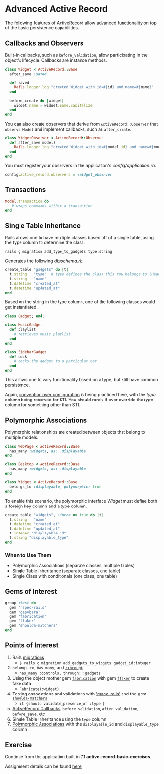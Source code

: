 # Advanced Active Record

The following features of ActiveRecord allow advanced functionality on top of the basic persistence capabilities.

## Callbacks and Observers

Built-in callbacks, such as `before_validation`, allow participating in the object's lifecycle. Callbacks are instance methods.

```ruby
class Widget < ActiveRecord::Base
  after_save :saved

  def saved
    Rails.logger.log "created Widget with id=#{id} and name=#{name}"
  end

  before_create do |widget|
    widget.name = widget.name.capitalize
  end
end
```

You can also create observers that derive from `ActiveRecord::Observer` that `observe Model` and implement callbacks, such as `after_create`.

```ruby
class WidgetObserver < ActiveRecord::Observer
  def after_save(model)
    Rails.logger.log "created Widget with id=#{model.id} and name=#{model.name}"
  end
end
```

You must register your observers in the application's *config/application.rb*.

```ruby
config.active_record.observers = :widget_observer
```

## Transactions

```ruby
Model.transaction do
   # wraps commands within a transaction
end
```

## Single Table Inheritance

Rails allows one to have multiple classes based off of a single table, using the type column to determine the class.

```
rails g migration add_type_to_gadgets type:string
```

Generates the following *db/schema.rb*:

```ruby
create_table "gadgets" do |t|
  t.string   "type"  # type defines the class this row belongs to (HeaderGadget, SidebarGadget, etc)
  t.string   "name"
  t.datetime "created_at"
  t.datetime "updated_at"
end
```

Based on the string in the type column, one of the following classes would get instantiated.

```ruby
class Gadget; end;

class MusicGadget
  def playlist
    # retrieves music playlist
  end
end

class SidebarGadget
  def dock
    # docks the gadget to a particular bar
  end
end
```

This allows one to vary functionality based on a type, but still have common persistence.

Again, [convention over configuration](http://en.wikipedia.org/wiki/Convention_over_configuration) is being practiced here, with the *type* column being reserved for STI. You should rarely if ever override the *type* column for something other than STI.

## Polymorphic Associations

Polymorphic relationships are created between objects that belong to multiple models.

```ruby
class WebPage < ActiveRecord::Base
  has_many :widgets, as: :displayable
end

class Desktop < ActiveRecord::Base
  has_many :widgets, as: :displayable
end

class Widget < ActiveRecord::Base
  belongs_to :displayable, polymorphic: true
end
```

To enable this scenario, the polymorphic interface *Widget* must define both a foreign key column and a type column.

```ruby
create_table "widgets", :force => true do |t|
  t.string   "name"
  t.datetime "created_at"
  t.datetime "updated_at"
  t.integer "displayable_id"
  t.string "displayable_type"
end
```

### When to Use Them

* Polymorphic Associations (separate classes, multiple tables)
* Single Table Inheritance (separate classes, one table)
* Single Class with conditionals (one class, one table)

## Gems of Interest

```ruby
group :test do
  gem 'rspec-rails'
  gem 'capybara'
  gem 'fabrication'
  gem 'ffaker'
  gem 'shoulda-matchers'
end
```

## Points of Interest

1. Rails [migrations](http://guides.rubyonrails.org/migrations.html)
    - `$ rails g migration add_gadgets_to_widgets gadget_id:integer`
2. `belongs_to`, `has_many`, and [`:through`](http://api.rubyonrails.org/classes/ActiveRecord/Associations/ClassMethods.html)
    - `has_many :controls, through: :gadgets`
3. Using the object mother gem [`fabrication`](http://fabricationgem.org/) with gem [`ffaker`](https://github.com/EmmanuelOga/ffaker) to create fake data
    - `Fabricate(:widget)`
4. Testing associations and validations with ['rspec-rails'](https://github.com/dchelimsky/rspec-rails) and the gem [`shoulda-matchers`](https://github.com/thoughtbot/shoulda-matchers)
    -  `it {should validate_presence_of :type } `
5. [ActiveRecord Callbacks](http://api.rubyonrails.org/classes/ActiveRecord/Callbacks.html): `before_validation`, `after_validation`, `before_save`, etc
6. [Single Table Inheritance](http://code.alexreisner.com/articles/single-table-inheritance-in-rails.html) using the `type` column
7. [Polymorphic Associations](http://railscasts.com/episodes/154-polymorphic-association) with the `displayable_id` and `displayable_type` column

## Exercise

Continue from the application built in **7.1 active-record-basic-exercises**.

Assignment details can be found [here](class/7.2-active-record-advanced-exercises).
